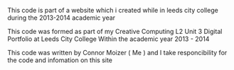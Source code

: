This code is part of a website which i created 
while in leeds city college during the 2013-2014 
academic year 

This code was formed as part of my Creative Computing L2 Unit 3 Digital Portfolio at Leeds City College Within the academic year 2013 - 2014 

This code was written by Connor Moizer ( Me ) and I take responcibility for the code and infomation on this site 
